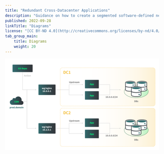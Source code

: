 ```yaml
---
title: "Redundant Cross-Datacenter Applications"
description: "Guidance on how to create a segmented software-defined network using Linode VLANs and Wireguard to host inter-datacenter SaaS applications."
published: 2022-09-28
linkTitle: "Diagrams"
license: "[CC BY-ND 4.0](http://creativecommons.org/licenses/by-nd/4.0/)"
tab_group_main:
    title: Diagrams
    weight: 20
---
```


![Redundant cross-datacenter application reference architecture diagram](redundant-cross-datacenter-application-diagram.png)